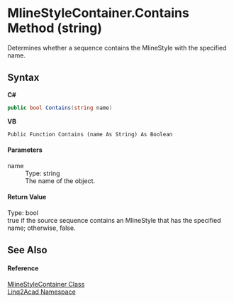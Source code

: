 # MlineStyleContainer.Contains Method (string)
 

Determines whether a sequence contains the MlineStyle with the specified name.

## Syntax

**C#**<br />
``` C#
public bool Contains(string name)
```

**VB**<br />
``` VB
Public Function Contains (name As String) As Boolean
```


#### Parameters
<dl><dt>name</dt><dd>Type: string<br />The name of the object.</dd></dl>

#### Return Value
Type: bool<br />true if the source sequence contains an MlineStyle that has the specified name; otherwise, false.

## See Also


#### Reference
<a href="T_Linq2Acad_MlineStyleContainer.md">MlineStyleContainer Class</a><br /><a href="N_Linq2Acad.md">Linq2Acad Namespace</a><br />
